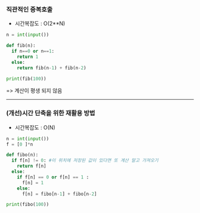 ### 직관적인 중복호출
- 시간복잡도 : O(2**N)
```python
n = int(input())

def fib(n):
  if n==0 or n==1:
    return 1
  else:
    return fib(n-1) + fib(n-2)

print(fib(100))
```
=> 계산이 평생 되지 않음

<hr>

### (개선)시간 단축을 위한 재활용 방법
- 시간복잡도 : O(N)
```python
n = int(input())
f = [0 ]*n

def fibo(n):
  if f[n] != 0: #이 위치에 저장된 값이 있다면 또 계산 말고 가져오기 
    return f[n]
  else:
    if f[n] == 0 or f[n] == 1 :
      f[n] = 1
    else:
      f[n] = fibo[n-1] + fibo[n-2]

print(fibo(100))
```
